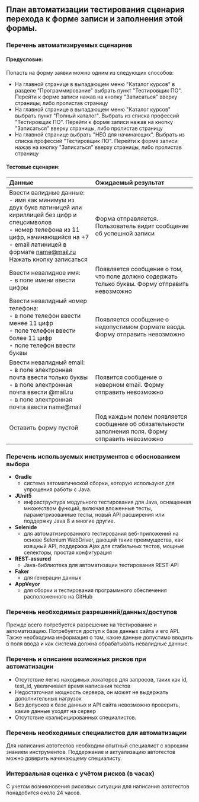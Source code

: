 ## План автоматизации тестирования сценария перехода к форме записи и заполнения этой формы.

### Перечень автоматизируемых сценариев

#### Предусловие:

Попасть на форму заявки можно одним из следующих способов:
* На главной странице в выпадающем меню "Каталог курсов" в разделе "Программирование" выбрать пункт "Тестировщик ПО". Перейти к форме записи нажав на кнопку "Записаться" вверху страницы, либо пролистав страницу
* На главной странице в выпадающем меню "Каталог курсов" выбрать пункт "Полный каталог". Выбрать из списка профессий "Тестировщик ПО". Перейти к форме записи нажав на кнопку "Записаться" вверху страницы, либо пролистав страницу
* На главной странице выбрать "НЕО для начинающих". Выбрать из списка профессий "Тестировщик ПО". Перейти к форме записи нажав на кнопку "Записаться" вверху страницы, либо пролистав страницу

#### Тестовые сценарии:
| Данные | Ожидаемый результат |
|:---|:---|
| Ввести валидные данные:<br>- имя как минимум из двух букв латиницей или кириллицей без цифр и спецсимволов<br>- номер телефона из 11 цифр, начинающийся на +7<br>- email латиницей в формате name@mail.ru<br> Нажать кнопку записаться | Форма отправляется. Пользователь видит сообщение об успешной записи
| Ввести невалидное имя:<br>- в поле имени ввести цифры | Появляется сообщение о том, что поле должно содержать только буквы. Форму отправить невозможно
| Ввести невалидный номер телефона:<br>- в поле телефон ввести менее 11 цифр<br>- поле телефон ввести более 11 цифр<br>- поле телефон ввести буквы | Появляется сообщение о недопустимом формате ввода. Форму отправить невозможно
| Ввести невалидный email:<br>- в поле электронная почта ввести только буквы<br>- в поле электронная почта ввести @mail.ru<br>- в поле электронная почта ввести name@mail | Появится сообщение о неверном email. Форму отправить невозможно
| Оставить форму пустой | Под каждым полем появляется сообщение об обязательности заполнения поля. Форму отправить невозможно

### Перечень используемых инструментов с обоснованием выбора
* __Gradle__
  - система автоматической сборки, которую используют для упрощения работы с Java.
* __JUnit5__ 
    - инфраструктура модульного тестирования для Java, оснащенная множеством функций, включая вложенные тесты, параметризованные тесты, новый API расширения или поддержку Java 8 и многие другие.
* __Selenide__ 
    - для автоматизированного тестирования веб-приложений на основе Selenium WebDriver, дающий такие преимущества, как изящный API, поддержка Ajax для стабильных тестов, мощные селекторы, простая конфигурация
* __REST-assured__   
    - Java-библиотека для автоматизации тестирования REST-API
* __Faker__
    - для генерации данных
* __AppVeyor__
    -  для сборки и тестирования программного обеспечения расположенного на GitHub
    
### Перечень необходимых разрешений/данных/доступов
Прежде всего потребуется разрешение на тестирование и автоматизацию. Потребуется доступ к базе данных сайта и его API. Также необходима информация о том, какие данные допустимо вводить в поля ввода и как система должна обрабатывать невалидные данные.

### Перечень и описание возможных рисков при автоматизации
* Отсутствие легко находимых локаторов для запросов, таких как id, test_id, увеличивает время написания тестов
* Недостаточная мощность сервера, он может не выдержать дополнительных нагрузок  
* Без допусков к базе данных и API сайта невозможно проверить, какие данные уходят на сервер
* Отсутствие квалифицированных специалистов.

### Перечень необходимых специалистов для автоматизации
Для написания автотестов необходим опытный специалист с хорошим знанием инструментов. Поддержание и актуализацию автотестов можно доверить начинающему специалисту. 

### Интервальная оценка с учётом рисков (в часах)
С учетом возникновения рисковых ситуации для написания автотестов понадобится около 24 часов.
